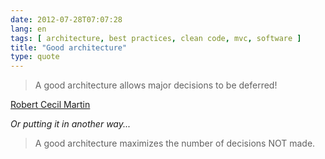 ```yaml
---
date: 2012-07-28T07:07:28
lang: en
tags: [ architecture, best practices, clean code, mvc, software ]
title: "Good architecture"
type: quote
---
```


> A good architecture allows major decisions to be deferred!

[Robert Cecil Martin](http://en.wikipedia.org/wiki/Robert_C._Martin)

*Or putting it in another way...*

> A good architecture maximizes the number of decisions NOT made.

